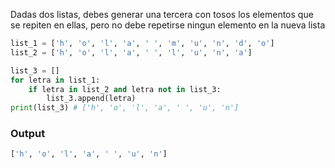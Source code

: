 Dadas dos listas, debes generar una tercera con tosos los elementos que se repiten en ellas,
pero no debe repetirse ningun elemento en la nueva lista

```python
list_1 = ['h', 'o', 'l', 'a', ' ', 'm', 'u', 'n', 'd', 'o']
list_2 = ['h', 'o', 'l', 'a', ' ', 'l', 'u', 'n', 'a']

list_3 = []
for letra in list_1:
    if letra in list_2 and letra not in list_3:
        list_3.append(letra)
print(list_3) # ['h', 'o', 'l', 'a', ' ', 'u', 'n']
```

### Output
```Bash
['h', 'o', 'l', 'a', ' ', 'u', 'n']
```
